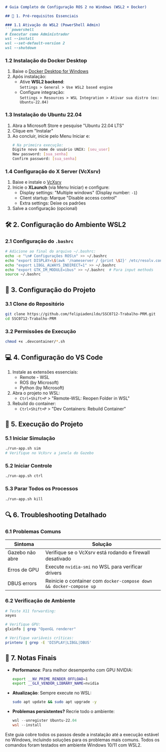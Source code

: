 ```markdown
# Guia Completo de Configuração ROS 2 no Windows (WSL2 + Docker)

## 🔧 1. Pré-requisitos Essenciais

### 1.1 Ativação do WSL2 (PowerShell Admin)
```powershell
# Executar como Administrador
wsl --install
wsl --set-default-version 2
wsl --shutdown
```

### 1.2 Instalação do Docker Desktop
1. Baixe o [Docker Desktop for Windows](https://desktop.docker.com/win/main/amd64/Docker%20Desktop%20Installer.exe)
2. Após instalação:
   - Ative **WSL2 backend**:  
     `Settings > General > Use WSL2 based engine`
   - Configure integração:  
     `Settings > Resources > WSL Integration > Ativar sua distro (ex: Ubuntu-22.04)`

### 1.3 Instalação do Ubuntu 22.04
1. Abra a Microsoft Store e pesquise "Ubuntu 22.04 LTS"
2. Clique em "Instalar"
3. Ao concluir, inicie pelo Menu Iniciar e:
   ```bash
   # Na primeira execução:
   Digite novo nome de usuário UNIX: [seu_user]
   New password: [sua_senha]
   Confirm password: [sua_senha]
   ```

### 1.4 Configuração do X Server (VcXsrv)
1. Baixe e instale o [VcXsrv](https://sourceforge.net/projects/vcxsrv/)
2. Inicie o **XLaunch** (via Menu Iniciar) e configure:
   - Display settings: "Multiple windows" (Display number: `-1`)
   - Client startup: Marque "Disable access control"
   - Extra settings: Deixe os padrões
3. Salve a configuração (opcional)

## 🛠️ 2. Configuração do Ambiente WSL2

### 2.1 Configuração do `.bashrc`
```bash
# Adicione ao final do arquivo ~/.bashrc:
echo -e "\n# Configurações ROS\n" >> ~/.bashrc
echo "export DISPLAY=\$(awk '/nameserver / {print \$2}' /etc/resolv.conf):0" >> ~/.bashrc
echo "export LIBGL_ALWAYS_INDIRECT=1" >> ~/.bashrc
echo "export GTK_IM_MODULE=ibus" >> ~/.bashrc  # Para input methods
source ~/.bashrc
```

## 🐋 3. Configuração do Projeto

### 3.1 Clone do Repositório
```bash
git clone https://github.com/felipiadenildo/SSC0712-Trabalho-PRM.git
cd SSC0712-Trabalho-PRM
```

### 3.2 Permissões de Execução
```bash
chmod +x .devcontainer/*.sh
```

## 💻 4. Configuração do VS Code

1. Instale as extensões essenciais:
   - Remote - WSL
   - ROS (by Microsoft)
   - Python (by Microsoft)
2. Abra o projeto no WSL:
   - `Ctrl+Shift+P` > "Remote-WSL: Reopen Folder in WSL"
3. Rebuild do container:
   - `Ctrl+Shift+P` > "Dev Containers: Rebuild Container"

## 🚀 5. Execução do Projeto

### 5.1 Iniciar Simulação
```bash
./run-app.sh sim
# Verifique no VcXsrv a janela do Gazebo
```

### 5.2 Iniciar Controle
```bash
./run-app.sh ctrl
```

### 5.3 Parar Todos os Processos
```bash
./run-app.sh kill
```

## 🔍 6. Troubleshooting Detalhado

### 6.1 Problemas Comuns
| Sintoma | Solução |
|---------|---------|
| Gazebo não abre | Verifique se o VcXsrv está rodando e firewall desativado |
| Erros de GPU | Execute `nvidia-smi` no WSL para verificar drivers |
| DBUS errors | Reinicie o container com `docker-compose down && docker-compose up` |

### 6.2 Verificação de Ambiente
```bash
# Teste X11 forwarding:
xeyes

# Verifique GPU:
glxinfo | grep "OpenGL renderer"

# Verifique variáveis críticas:
printenv | grep -E 'DISPLAY|LIBGL|DBUS'
```

## 📌 7. Notas Finais

- **Performance**: Para melhor desempenho com GPU NVIDIA:
  ```bash
  export __NV_PRIME_RENDER_OFFLOAD=1
  export __GLX_VENDOR_LIBRARY_NAME=nvidia
  ```

- **Atualização**: Sempre execute no WSL:
  ```bash
  sudo apt update && sudo apt upgrade -y
  ```

- **Problemas persistentes?** Recrie todo o ambiente:
  ```powershell
  wsl --unregister Ubuntu-22.04
  wsl --install
  ```

Este guia cobre todos os passos desde a instalação até a execução estável no Windows, incluindo soluções para os problemas mais comuns. Todos os comandos foram testados em ambiente Windows 10/11 com WSL2.